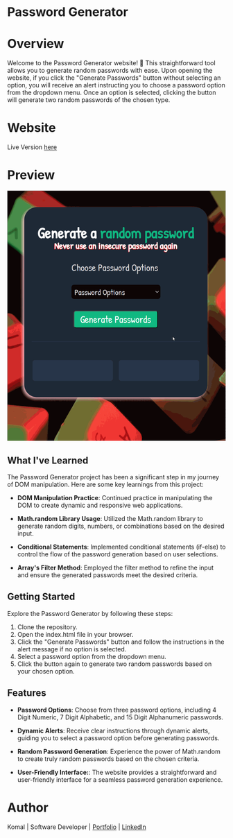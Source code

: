 # **Password Generator**

# Overview

Welcome to the Password Generator website! 🔐 This straightforward tool allows you to generate random passwords with ease. Upon opening the website, if you click the "Generate Passwords" button without selecting an option, you will receive an alert instructing you to choose a password option from the dropdown menu. Once an option is selected, clicking the button will generate two random passwords of the chosen type.

# Website

Live Version [here](https://passwordgenerator03.netlify.app/)

# Preview

<img src = "passwordGenerator.gif">

## What I've Learned

The Password Generator project has been a significant step in my journey of DOM manipulation. Here are some key learnings from this project:

- **DOM Manipulation Practice**: Continued practice in manipulating the DOM to create dynamic and responsive web applications.

- **Math.random Library Usage**: Utilized the Math.random library to generate random digits, numbers, or combinations based on the desired input.

- **Conditional Statements**: Implemented conditional statements (if-else) to control the flow of the password generation based on user selections.

- **Array's Filter Method**: Employed the filter method to refine the input and ensure the generated passwords meet the desired criteria.

## Getting Started

Explore the Password Generator by following these steps:

1. Clone the repository.
2. Open the index.html file in your browser.
3. Click the "Generate Passwords" button and follow the instructions in the alert message if no option is selected.
4. Select a password option from the dropdown menu.
5. Click the button again to generate two random passwords based on your chosen option.

## Features

- **Password Options**: Choose from three password options, including 4 Digit Numeric, 7 Digit Alphabetic, and 15 Digit Alphanumeric passwords.

- **Dynamic Alerts**:  Receive clear instructions through dynamic alerts, guiding you to select a password option before generating passwords.

- **Random Password Generation**: Experience the power of Math.random to create truly random passwords based on the chosen criteria.

- **User-Friendly Interface:**: The website provides a straightforward and user-friendly interface for a seamless password generation experience.

# Author

Komal | Software Developer | [Portfolio](https://kaurkomal.com/) | [LinkedIn](https://www.linkedin.com/in/hssa03/)